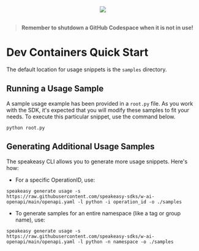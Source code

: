 
<div align="center">
    <a href="https://codespaces.new/writerai/writer-client-sdk-python.git/tree/main"><img src="https://github.com/codespaces/badge.svg" /></a>
</div>
<br>

> **Remember to shutdown a GitHub Codespace when it is not in use!**

# Dev Containers Quick Start

The default location for usage snippets is the `samples` directory.

## Running a Usage Sample

A sample usage example has been provided in a `root.py` file. As you work with the SDK, it's expected that you will modify these samples to fit your needs. To execute this particular snippet, use the command below.

```
python root.py
```

## Generating Additional Usage Samples

The speakeasy CLI allows you to generate more usage snippets. Here's how:

- For a specific OperationID, use:

```
speakeasy generate usage -s https://raw.githubusercontent.com/speakeasy-sdks/w-ai-openapi/main/openapi.yaml -l python -i operation_id -o ./samples
```

- To generate samples for an entire namespace (like a tag or group name), use:

```
speakeasy generate usage -s https://raw.githubusercontent.com/speakeasy-sdks/w-ai-openapi/main/openapi.yaml -l python -n namespace -o ./samples
```
